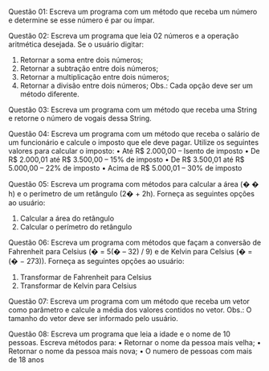 Questão 01: Escreva um programa com um método que receba um número e determine
se esse número é par ou ímpar.

Questão 02: Escreva um programa que leia 02 números e a operação aritmética
desejada. Se o usuário digitar:
1. Retornar a soma entre dois números;
2. Retornar a subtração entre dois números;
3. Retornar a multiplicação entre dois números;
4. Retornar a divisão entre dois números;
Obs.: Cada opção deve ser um método diferente.

Questão 03: Escreva um programa com um método que receba uma String e retorne o
número de vogais dessa String.

Questão 04: Escreva um programa com um método que receba o salário de um
funcionário e calcule o imposto que ele deve pagar. Utilize os seguintes valores para
calcular o imposto:
• Até R$ 2.000,00 – Isento de imposto
• De R$ 2.000,01 até R$ 3.500,00 – 15% de imposto
• De R$ 3.500,01 até R$ 5.000,00 – 22% de imposto
• Acima de R$ 5.000,01 – 30% de imposto

Questão 05: Escreva um programa com métodos para calcular a área (� � h) e o
perímetro de um retângulo (2� + 2h). Forneça as seguintes opções ao usuário:
1. Calcular a área do retângulo
2. Calcular o perímetro do retângulo

Questão 06: Escreva um programa com métodos que façam a conversão de Fahrenheit
para Celsius (� = 5(� – 32) / 9) e de Kelvin para Celsius (� = (� − 273)). Forneça as
seguintes opções ao usuário:
1. Transformar de Fahrenheit para Celsius
2. Transformar de Kelvin para Celsius

Questão 07: Escreva um programa com um método que receba um vetor como
parâmetro e calcule a média dos valores contidos no vetor. Obs.: O tamanho do vetor
deve ser informado pelo usuário.

Questão 08: Escreva um programa que leia a idade e o nome de 10 pessoas. Escreva
métodos para:
• Retornar o nome da pessoa mais velha;
• Retornar o nome da pessoa mais nova;
• O numero de pessoas com mais de 18 anos

